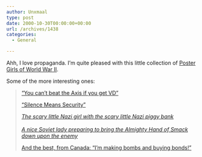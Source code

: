 ```yaml
---
author: Unxmaal
type: post
date: 2000-10-30T00:00:00+00:00
url: /archives/1438
categories:
  - General

---
```

Ahh, I love propaganda. I&#8217;m quite pleased with this little collection of [Poster Girls of World War II][1].

Some of the more interesting ones:

> [&#8220;You can&#8217;t beat the Axis if you get VD&#8221;][2]
> 
> [&#8220;Silence Means Security&#8221;][3]
> 
> [_The scary little Nazi girl with the scary little Nazi piggy bank_][4]</br>  
> [_A nice Soviet lady preparing to bring the Almighty Hand of Smack down upon the enemy_][5]
> 
> [And the best, from Canada: &#8220;I&#8217;m making bombs and buying bonds!&#8221;][6]

 [1]: http://www.geocities.com/queenknuckles/postergirls.htm
 [2]: http://www.geocities.com/postergirls_of_worldwar2/images/us18.jpg
 [3]: http://www.geocities.com/postergirls_of_worldwar2/images/us191.jpg
 [4]: http://www.geocities.com/postergirls_of_worldwar2/images/ge6.jpg
 [5]: http://www.geocities.com/postergirls_of_worldwar2/images/su3.jpg
 [6]: http://www.geocities.com/postergirls_of_worldwar2/images/ca5.jpg